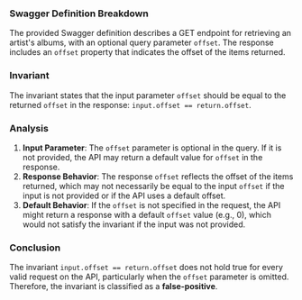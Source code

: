 ### Swagger Definition Breakdown
The provided Swagger definition describes a GET endpoint for retrieving an artist's albums, with an optional query parameter `offset`. The response includes an `offset` property that indicates the offset of the items returned.

### Invariant
The invariant states that the input parameter `offset` should be equal to the returned `offset` in the response: `input.offset == return.offset`.

### Analysis
1. **Input Parameter**: The `offset` parameter is optional in the query. If it is not provided, the API may return a default value for `offset` in the response.
2. **Response Behavior**: The response `offset` reflects the offset of the items returned, which may not necessarily be equal to the input `offset` if the input is not provided or if the API uses a default offset.
3. **Default Behavior**: If the `offset` is not specified in the request, the API might return a response with a default `offset` value (e.g., 0), which would not satisfy the invariant if the input was not provided.

### Conclusion
The invariant `input.offset == return.offset` does not hold true for every valid request on the API, particularly when the `offset` parameter is omitted. Therefore, the invariant is classified as a **false-positive**.
